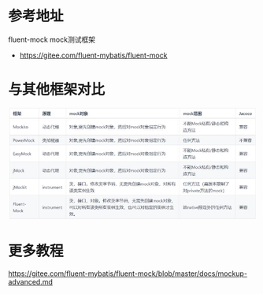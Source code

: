# 参考地址
fluent-mock mock测试框架
- https://gitee.com/fluent-mybatis/fluent-mock

# 与其他框架对比
![](img/mock对比.jpg)

# 更多教程
https://gitee.com/fluent-mybatis/fluent-mock/blob/master/docs/mockup-advanced.md